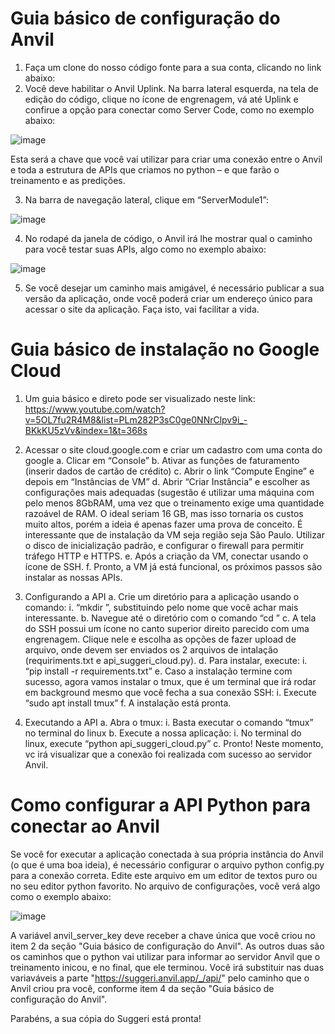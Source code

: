 # Guia básico de configuração do Anvil

1)	Faça um clone do nosso código fonte para a sua conta, clicando no link abaixo:
2)	Você deve habilitar o Anvil Uplink. Na barra lateral esquerda, na tela de edição do código, clique no ícone de engrenagem, vá até Uplink e confirue a opção para conectar como Server Code, como no exemplo abaixo:

![image](https://user-images.githubusercontent.com/56764603/135187747-f738b747-15b7-4d69-a316-fe9743eaff41.png)

 
Esta será a chave que você vai utilizar para criar uma conexão entre o Anvil e toda a estrutura de APIs que criamos no python – e que farão o treinamento e as predições.

3)	Na barra de navegação lateral, clique em “ServerModule1”:

![image](https://user-images.githubusercontent.com/56764603/135187793-925ba1f2-002f-4be7-b80b-6d0d19de928e.png)

 

4)	No rodapé da janela de código, o Anvil irá lhe mostrar qual o caminho para você testar suas APIs, algo como no exemplo abaixo:

![image](https://user-images.githubusercontent.com/56764603/135187807-2f208023-e2c3-4203-a23d-e918dd75de0c.png)

 
 
5)	Se você desejar um caminho mais amigável, é necessário publicar a sua versão da aplicação, onde você poderá criar um endereço único para acessar o site da aplicação. Faça isto, vai facilitar a vida.

# Guia básico de instalação no Google Cloud

1)	Um guia básico e direto pode ser visualizado neste link: https://www.youtube.com/watch?v=5OL7fu2R4M8&list=PLm282P3sC0ge0NNrClpv9i_-BKkKU5zVv&index=1&t=368s

2)	Acessar o site cloud.google.com e criar um cadastro com uma conta do google
 a.	Clicar em “Console”
 b.	Ativar as funções de faturamento (inserir dados de cartão de crédito)
 c.	Abrir o link “Compute Engine” e depois em “Instâncias de VM”
 d.	Abrir “Criar Instância” e escolher as configurações mais adequadas (sugestão é utilizar uma máquina com pelo menos 8GbRAM, uma vez que o treinamento exige uma quantidade razoável de RAM. O ideal seriam 16 GB, mas isso tornaria os custos muito altos, porém a ideia é apenas fazer uma prova de conceito. É interessante que de instalação da VM seja região seja São Paulo. Utilizar o disco  de inicialização padrão, e configurar o firewall para permitir tráfego HTTP e HTTPS. 
 e.	Após a criação da VM, conectar usando o ícone de SSH.
 f.	Pronto, a VM já está funcional, os próximos passos são instalar as nossas APIs.

3)	Configurando a API
a.	Crie um diretório para a aplicação usando o comando:
i.	“mkdir <nome>”, substituindo <nome> pelo nome que você achar mais interessante.
b.	Navegue até o diretório com o comando “cd <nome>”
c.	A tela do SSH possui um ícone no canto superior direito parecido com uma engrenagem. Clique nele e escolha as opções de fazer upload de arquivo, onde devem ser enviados os 2 arquivos de intalação (requiriments.txt e api_suggeri_cloud.py).
d.	Para instalar, execute:
i.	“pip install -r requirements.txt”
e.	Caso a instalação termine com sucesso, agora vamos instalar o tmux, que é um terminal que irá rodar em background mesmo que você fecha a sua conexão SSH:
i.	Execute “sudo apt install tmux”
f.	A instalação está pronta.

4)	Executando a API
a.	Abra o tmux:
i.	Basta executar o comando “tmux” no terminal do linux
b.	Execute a nossa aplicação:
i.	No terminal do linux, execute “python api_suggeri_cloud.py”
c.	Pronto! Neste momento, vc irá visualizar que a conexão foi realizada com sucesso ao servidor Anvil.



# Como configurar a API Python para conectar ao Anvil

Se você for executar a aplicação conectada à sua própria instância do Anvil (o que é uma boa ideia), é necessário configurar o arquivo python config.py para a conexão correta.
Edite este arquivo em um editor de textos puro ou no seu editor python favorito.
No arquivo de configurações, você verá algo como o exemplo abaixo:
 
![image](https://user-images.githubusercontent.com/56764603/135675180-9431b34b-cf05-4a69-88d4-7a48fa6e9aa5.png)

 
A variável anvil_server_key deve receber a chave única que você criou no item 2 da seção "Guia básico de configuração do Anvil".
As outros duas são os caminhos que o python vai utilizar para informar ao servidor Anvil que o treinamento inicou, e no final, que ele terminou. Você irá substituir nas duas variaváveis a parte "https://suggeri.anvil.app/_/api/" pelo caminho que o Anvil criou pra você, conforme item 4 da seção "Guia básico de configuração do Anvil".
 
Parabéns, a sua cópia do Suggeri está pronta!


